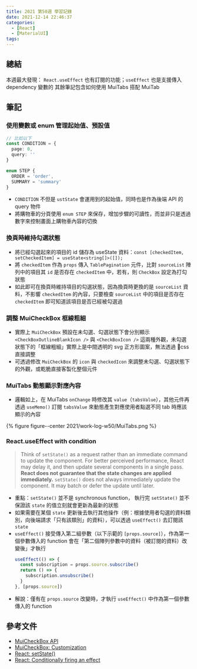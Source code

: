 ```yaml
---
title: 2021 第50週 學習記錄
date: 2021-12-14 22:46:37
categories:
  - [React]
  - [MaterialUI]
tags:
---
```


## 總結

本週最大發現： `React.useEffect` 也有訂閱的功能；`useEffect` 也是支援傳入 dependency 變數的
其餘筆記包含如何使用 MuiTabs 搭配 MuiTab

## 筆記

### 使用變數或 enum 管理起始值、預設值

```ts
// 比如以下
const CONDITION = {
  page: 0,
  query: ''
}

enum STEP {
  ORDER = 'order',
  SUMMARY = 'summary'
}
```

- `CONDITION` 不但是 `ustState` 會運用到的起始值，同時也是作為後端 API 的 query 物件
- 將購物車的分頁使用 `enum STEP` 來保存，增加步驟的可讀性，而並非只是透過數字來控制畫面上購物車內容的切換

### 換頁時維持勾選狀態

- 將已經勾選起來的項目的 id 儲存為 useState 資料：`const [checkedItem, setCheckedItem] = useState<string[]>([]);`
- 將 `checkedItem` 作為 `props` 傳入 `TablePagination` 元件，比對 `sourceList` 陣列中的項目其 `id` 是否存在 `checkedItem` 中，若有，則 `CheckBox` 設定為打勾狀態
- 如此即可在換頁時維持項目的勾選狀態，因為換頁時更換的是 `sourceList` 資料，不影響 `checkedItem` 的內容，只要檢查 `sourceList` 中的項目是否存在 `checkedItem` 即可知道該項目是否已經被勾選過

### 調整 MuiCheckBox 框線粗細

- 實際上 `MuiCheckBox` 預設在未勾選、勾選狀態下會分別顯示 `<CheckBoxOutlineBlankIcon />` 與 `<CheckBoxIcon />` 這兩種外觀，未勾選狀態下的「框線粗細」實際上是中間透明的 svg 正方形圖案，無法透過 css 直接調整
- 可透過修改 `MuiCheckBox` 的 `icon` 與 `checkedIcon` 來調整未勾選、勾選狀態下的外觀，或乾脆直接客製化整個元件

### MuiTabs 動態顯示對應內容

<script src="https://gist.github.com/tzynwang/2e092e1929341a8b6b19793ff76f1894.js"></script>

- 邏輯如上，在 MuiTabs `onChange` 時修改其 `value`（`tabsValue`），其他元件再透過 `useMemo()` 訂閱 `tabsValue` 來動態產生對應使用者點選不同 tab 時應該顯示的內容

{% figure figure--center 2021/work-log-w50/MuiTabs.png %}

### React.useEffect with condition

> Think of `setState()` as a request rather than an immediate command to update the component. For better perceived performance, React may delay it, and then update several components in a single pass. **React does not guarantee that the state changes are applied immediately.** `setState()` does not always immediately update the component. It may batch or defer the update until later.

- 重點：`setState()` 並不是 synchronous function， 執行完 `setState()` 並不保證該 `state` 的值立刻就會更新為最新的狀態
- 如果需要在某個 `state` 更新後去執行其他操作（例：根據使用者勾選的資料類別，向後端請求「只有該類別」的資料），可以透過 `useEffect()` 去訂閱該 `state`
- `useEffect()` 接受傳入第二組參數（以下示範的 `[props.source]`），作為第一個參數傳入的 function 會在「第二個陣列參數中的資料（被訂閱的資料）改變後」才執行
  ```js
  useEffect(() => {
    const subscription = props.source.subscribe()
    return () => {
      subscription.unsubscribe()
    }
  }, [props.source])
  ```
- 解說：僅有在 `props.source` 改變時，才執行 `useEffect()` 中作為第一個參數傳入的 function

## 參考文件

- [MuiCheckBox API](https://mui.com/api/checkbox/#main-content)
- [MuiCheckBox: Customization](https://mui.com/components/checkboxes/#customization)
- [React: setState()](https://reactjs.org/docs/react-component.html#setstate)
- [React: Conditionally firing an effect](https://reactjs.org/docs/hooks-reference.html#conditionally-firing-an-effect)
